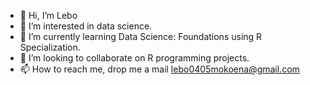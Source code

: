 - 👋 Hi, I’m Lebo
- 👀 I’m interested in data science.
- 🌱 I’m currently learning Data Science: Foundations using  R Specialization.
- 💞️ I’m looking to collaborate on R programming projects.
- 📫 How to reach me, drop me a mail lebo0405mokoena@gmail.com

<!---
Lebohang0405/Lebohang0405 is a ✨ special ✨ repository because its `README.md` (this file) appears on your GitHub profile.
You can click the Preview link to take a look at your changes.
--->
